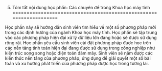 5. Tóm tắt nội dung học phần: Các chuyên đề trong Khoa học máy tính
===================================================================

Học phần này sẽ hướng dẫn sinh viên tìm hiểu về một số phương pháp mới
trong các định hướng của ngành Khoa học máy tính. Học phần sẽ tập trung
vào các phương pháp hiện đại xử lý dữ liệu lớn đang hoặc sẽ được sử dụng
rộng rãi. Học phần yêu cầu sinh viên cài đặt phương pháp được học trên
các nền tảng tính toán hiện đại đang được sử dụng trong công nghiệp như
kiến trúc song song hoặc điện toán đám mây. Sinh viên sẽ nắm được các
kiến thức nền tảng của phương pháp, ứng dụng để giải quyết một số bài
toán và xu hướng phát triển của phương pháp được học trong tương lai.

